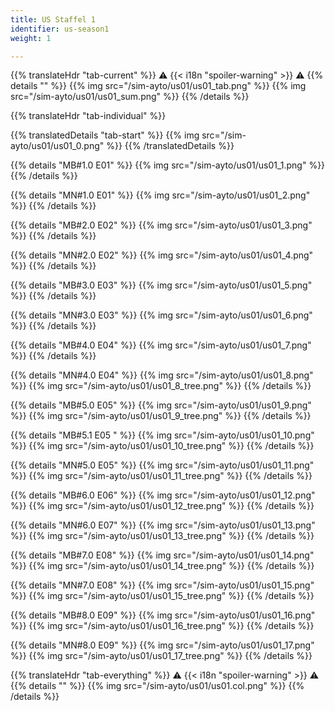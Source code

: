 ```yaml
---
title: US Staffel 1
identifier: us-season1
weight: 1

---
```


{{% translateHdr "tab-current" %}}
:warning: {{< i18n "spoiler-warning" >}} :warning:
{{% details "" %}}
{{% img src="/sim-ayto/us01/us01_tab.png" %}}
{{% img src="/sim-ayto/us01/us01_sum.png" %}}
{{% /details %}}

{{% translateHdr "tab-individual" %}}

{{% translatedDetails "tab-start" %}}
{{% img src="/sim-ayto/us01/us01_0.png" %}}
{{% /translatedDetails %}}

{{% details "MB#1.0 E01" %}}
{{% img src="/sim-ayto/us01/us01_1.png" %}}
{{% /details %}}

{{% details "MN#1.0 E01" %}}
{{% img src="/sim-ayto/us01/us01_2.png" %}}
{{% /details %}}

{{% details "MB#2.0 E02" %}}
{{% img src="/sim-ayto/us01/us01_3.png" %}}
{{% /details %}}

{{% details "MN#2.0 E02" %}}
{{% img src="/sim-ayto/us01/us01_4.png" %}}
{{% /details %}}

{{% details "MB#3.0 E03" %}}
{{% img src="/sim-ayto/us01/us01_5.png" %}}
{{% /details %}}

{{% details "MN#3.0 E03" %}}
{{% img src="/sim-ayto/us01/us01_6.png" %}}
{{% /details %}}

{{% details "MB#4.0 E04" %}}
{{% img src="/sim-ayto/us01/us01_7.png" %}}
{{% /details %}}

{{% details "MN#4.0 E04" %}}
{{% img src="/sim-ayto/us01/us01_8.png" %}}
{{% img src="/sim-ayto/us01/us01_8_tree.png" %}}
{{% /details %}}

{{% details "MB#5.0 E05" %}}
{{% img src="/sim-ayto/us01/us01_9.png" %}}
{{% img src="/sim-ayto/us01/us01_9_tree.png" %}}
{{% /details %}}

{{% details "MB#5.1 E05 " %}}
{{% img src="/sim-ayto/us01/us01_10.png" %}}
{{% img src="/sim-ayto/us01/us01_10_tree.png" %}}
{{% /details %}}

{{% details "MN#5.0 E05" %}}
{{% img src="/sim-ayto/us01/us01_11.png" %}}
{{% img src="/sim-ayto/us01/us01_11_tree.png" %}}
{{% /details %}}

{{% details "MB#6.0 E06" %}}
{{% img src="/sim-ayto/us01/us01_12.png" %}}
{{% img src="/sim-ayto/us01/us01_12_tree.png" %}}
{{% /details %}}

{{% details "MN#6.0 E07" %}}
{{% img src="/sim-ayto/us01/us01_13.png" %}}
{{% img src="/sim-ayto/us01/us01_13_tree.png" %}}
{{% /details %}}

{{% details "MB#7.0 E08" %}}
{{% img src="/sim-ayto/us01/us01_14.png" %}}
{{% img src="/sim-ayto/us01/us01_14_tree.png" %}}
{{% /details %}}

{{% details "MN#7.0 E08" %}}
{{% img src="/sim-ayto/us01/us01_15.png" %}}
{{% img src="/sim-ayto/us01/us01_15_tree.png" %}}
{{% /details %}}

{{% details "MB#8.0 E09" %}}
{{% img src="/sim-ayto/us01/us01_16.png" %}}
{{% img src="/sim-ayto/us01/us01_16_tree.png" %}}
{{% /details %}}

{{% details "MN#8.0 E09" %}}
{{% img src="/sim-ayto/us01/us01_17.png" %}}
{{% img src="/sim-ayto/us01/us01_17_tree.png" %}}
{{% /details %}}

{{% translateHdr "tab-everything" %}}
:warning: {{< i18n "spoiler-warning" >}} :warning:
{{% details "" %}}
{{% img src="/sim-ayto/us01/us01.col.png" %}}
{{% /details %}}

